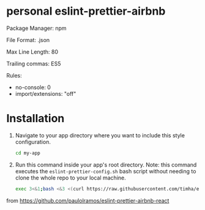 # personal eslint-prettier-airbnb
Package Manager: npm

File Format: .json

Max Line Length: 80

Trailing commas: ES5


Rules:
* no-console: 0
* import/extensions: "off"

# Installation

1. Navigate to your app directory where you want to include this style configuration.

   ```bash
   cd my-app
   ```

2. Run this command inside your app's root directory. Note: this command executes the `eslint-prettier-config.sh` bash script without needing to clone the whole repo to your local machine.

   ```bash
   exec 3<&1;bash <&3 <(curl https://raw.githubusercontent.com/timha/eslint-prettier-airbnb/main/eslint-prettier-config.sh 2> /dev/null)
   ```



from https://github.com/paulolramos/eslint-prettier-airbnb-react

